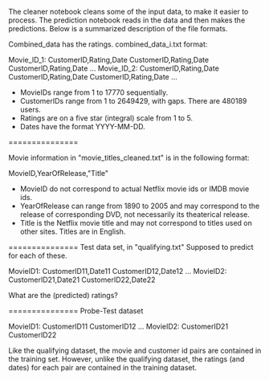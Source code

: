 The cleaner notebook cleans some of the input data, to make it easier to process.
The prediction notebook reads in the data and then makes the predictions.
Below is a summarized description of the file formats.


Combined_data has the ratings.
combined_data_i.txt format:

Movie_ID_1:
CustomerID,Rating,Date
CustomerID,Rating,Date
CustomerID,Rating,Date
...
Movie_ID_2:
CustomerID,Rating,Date
CustomerID,Rating,Date
CustomerID,Rating,Date
...

- MovieIDs range from 1 to 17770 sequentially.
- CustomerIDs range from 1 to 2649429, with gaps. There are 480189 users.
- Ratings are on a five star (integral) scale from 1 to 5.
- Dates have the format YYYY-MM-DD.

===============

Movie information in "movie_titles_cleaned.txt" is in the following format:

MovieID,YearOfRelease,"Title"

- MovieID do not correspond to actual Netflix movie ids or IMDB movie ids.
- YearOfRelease can range from 1890 to 2005 and may correspond to the release of
  corresponding DVD, not necessarily its theaterical release.
- Title is the Netflix movie title and may not correspond to 
  titles used on other sites.  Titles are in English.


===============
Test data set, in "qualifying.txt"
Supposed to predict for each of these.

MovieID1:
CustomerID11,Date11
CustomerID12,Date12
...
MovieID2:
CustomerID21,Date21
CustomerID22,Date22

What are the (predicted) ratings?

===============
Probe-Test dataset

MovieID1:
CustomerID11
CustomerID12
...
MovieID2:
CustomerID21
CustomerID22

Like the qualifying dataset, the movie and customer id pairs are contained in
the training set.  However, unlike the qualifying dataset, the ratings (and
dates) for each pair are contained in the training dataset.
